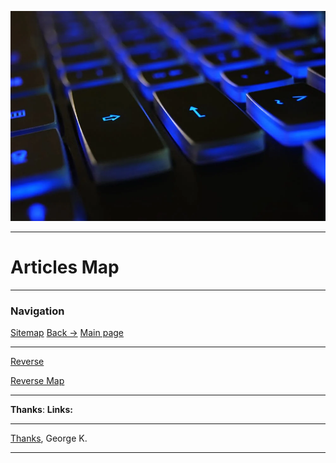 ![Image](../files/bg1.png)

---
# Articles Map
---
### Navigation
[Sitemap](./site_map.md)
[Back ->](./site_map.md)
[Main page](README.md)

----
[Reverse](./Reverse/!reverse_template.md)

[Reverse Map](./Reverse/Reverse_map.md)


---
**Thanks**:
**Links:**


---
[Thanks](../../../../horhe_blog/notes/Thanks_page.md),
George K.

---
